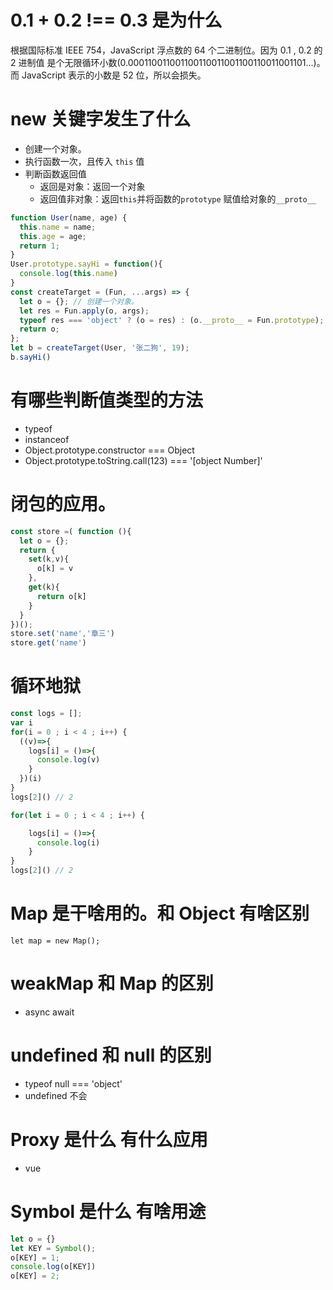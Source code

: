 # 0.1 + 0.2 !== 0.3 是为什么

根据国际标准 IEEE 754，JavaScript 浮点数的 64 个二进制位。因为 0.1 , 0.2 的 2 进制值 是个无限循环小数(0.000110011001100110011001100110011001101...)。而 JavaScript 表示的小数是 52 位，所以会损失。

# new 关键字发生了什么

- 创建一个对象。
- 执行函数一次，且传入 `this` 值
- 判断函数返回值
  - 返回是对象：返回一个对象
  - 返回值非对象：返回`this`并将函数的`prototype` 赋值给对象的`__proto__`

```JavaScript
function User(name, age) {
  this.name = name;
  this.age = age;
  return 1;
}
User.prototype.sayHi = function(){
  console.log(this.name)
}
const createTarget = (Fun, ...args) => {
  let o = {}; // 创建一个对象。
  let res = Fun.apply(o, args);
  typeof res === 'object' ? (o = res) : (o.__proto__ = Fun.prototype);
  return o;
};
let b = createTarget(User, '张二狗', 19);
b.sayHi()
```

# 有哪些判断值类型的方法

- typeof
- instanceof
- Object.prototype.constructor === Object
- Object.prototype.toString.call(123) === '[object Number]'

# 闭包的应用。

```JavaScript
const store =( function (){
  let o = {};
  return {
    set(k,v){
      o[k] = v
    },
    get(k){
      return o[k]
    }
  }
})();
store.set('name','章三')
store.get('name')
```

# 循环地狱

```JavaScript
const logs = [];
var i
for(i = 0 ; i < 4 ; i++) {
  ((v)=>{
    logs[i] = ()=>{
      console.log(v)
    }
  })(i)
}
logs[2]() // 2

for(let i = 0 ; i < 4 ; i++) {

    logs[i] = ()=>{
      console.log(i)
    }
}
logs[2]() // 2
```

# Map 是干啥用的。和 Object 有啥区别

```
let map = new Map();
```

# weakMap 和 Map 的区别

- async await

# undefined 和 null 的区别

- typeof null === 'object'
- undefined 不会

# Proxy 是什么 有什么应用

- vue

# Symbol 是什么 有啥用途

```JavaScript
let o = {}
let KEY = Symbol();
o[KEY] = 1;
console.log(o[KEY])
o[KEY] = 2;
```
